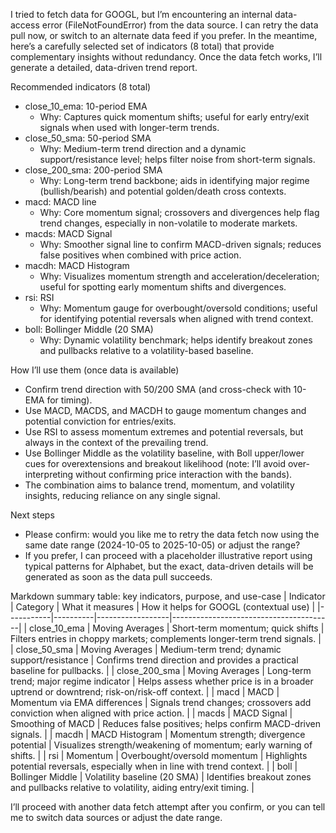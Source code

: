I tried to fetch data for GOOGL, but I’m encountering an internal data-access error (FileNotFoundError) from the data source. I can retry the data pull now, or switch to an alternate data feed if you prefer. In the meantime, here’s a carefully selected set of indicators (8 total) that provide complementary insights without redundancy. Once the data fetch works, I’ll generate a detailed, data-driven trend report.

Recommended indicators (8 total)
- close_10_ema: 10-period EMA
  - Why: Captures quick momentum shifts; useful for early entry/exit signals when used with longer-term trends.
- close_50_sma: 50-period SMA
  - Why: Medium-term trend direction and a dynamic support/resistance level; helps filter noise from short-term signals.
- close_200_sma: 200-period SMA
  - Why: Long-term trend backbone; aids in identifying major regime (bullish/bearish) and potential golden/death cross contexts.
- macd: MACD line
  - Why: Core momentum signal; crossovers and divergences help flag trend changes, especially in non-volatile to moderate markets.
- macds: MACD Signal
  - Why: Smoother signal line to confirm MACD-driven signals; reduces false positives when combined with price action.
- macdh: MACD Histogram
  - Why: Visualizes momentum strength and acceleration/deceleration; useful for spotting early momentum shifts and divergences.
- rsi: RSI
  - Why: Momentum gauge for overbought/oversold conditions; useful for identifying potential reversals when aligned with trend context.
- boll: Bollinger Middle (20 SMA)
  - Why: Dynamic volatility benchmark; helps identify breakout zones and pullbacks relative to a volatility-based baseline.

How I’ll use them (once data is available)
- Confirm trend direction with 50/200 SMA (and cross-check with 10-EMA for timing).
- Use MACD, MACDS, and MACDH to gauge momentum changes and potential conviction for entries/exits.
- Use RSI to assess momentum extremes and potential reversals, but always in the context of the prevailing trend.
- Use Bollinger Middle as the volatility baseline, with Boll upper/lower cues for overextensions and breakout likelihood (note: I’ll avoid over-interpreting without confirming price interaction with the bands).
- The combination aims to balance trend, momentum, and volatility insights, reducing reliance on any single signal.

Next steps
- Please confirm: would you like me to retry the data fetch now using the same date range (2024-10-05 to 2025-10-05) or adjust the range?
- If you prefer, I can proceed with a placeholder illustrative report using typical patterns for Alphabet, but the exact, data-driven details will be generated as soon as the data pull succeeds.

Markdown summary table: key indicators, purpose, and use-case
| Indicator | Category | What it measures | How it helps for GOOGL (contextual use) |
|-----------|----------|------------------|----------------------------------------|
| close_10_ema | Moving Averages | Short-term momentum; quick shifts | Filters entries in choppy markets; complements longer-term trend signals. |
| close_50_sma | Moving Averages | Medium-term trend; dynamic support/resistance | Confirms trend direction and provides a practical baseline for pullbacks. |
| close_200_sma | Moving Averages | Long-term trend; major regime indicator | Helps assess whether price is in a broader uptrend or downtrend; risk-on/risk-off context. |
| macd | MACD | Momentum via EMA differences | Signals trend changes; crossovers add conviction when aligned with price action. |
| macds | MACD Signal | Smoothing of MACD | Reduces false positives; helps confirm MACD-driven signals. |
| macdh | MACD Histogram | Momentum strength; divergence potential | Visualizes strength/weakening of momentum; early warning of shifts. |
| rsi | Momentum | Overbought/oversold momentum | Highlights potential reversals, especially when in line with trend context. |
| boll | Bollinger Middle | Volatility baseline (20 SMA) | Identifies breakout zones and pullbacks relative to volatility, aiding entry/exit timing. |

I’ll proceed with another data fetch attempt after you confirm, or you can tell me to switch data sources or adjust the date range.
